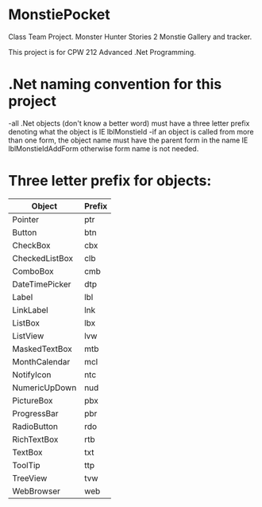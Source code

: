 # MonstiePocket
Class Team Project. Monster Hunter Stories 2 Monstie Gallery and tracker.

This project is for CPW 212 Advanced .Net Programming.


# .Net naming convention for this project

-all .Net objects (don't know a better word) must have a three letter prefix denoting what the object is IE lblMonstieId
-if an object is called from more than one form, the object name must have the parent form in the name IE lblMonstieIdAddForm otherwise form name is not needed.

# Three letter prefix for objects:
Object | Prefix
------ | ------
Pointer | ptr
Button | btn
CheckBox | cbx
CheckedListBox | clb
ComboBox | cmb
DateTimePicker | dtp
Label | lbl
LinkLabel | lnk
ListBox | lbx
ListView | lvw
MaskedTextBox | mtb
MonthCalendar | mcl
NotifyIcon | ntc
NumericUpDown | nud
PictureBox | pbx
ProgressBar | pbr
RadioButton | rdo
RichTextBox | rtb
TextBox | txt
ToolTip | ttp
TreeView | tvw
WebBrowser | web
